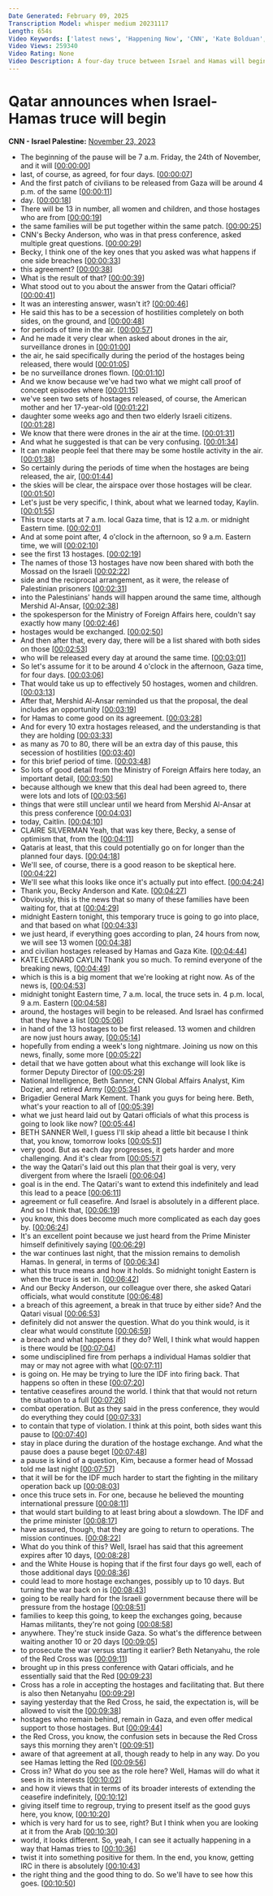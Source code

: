 ```yaml
---
Date Generated: February 09, 2025
Transcription Model: whisper medium 20231117
Length: 654s
Video Keywords: ['latest news', 'Happening Now', 'CNN', 'Kate Bolduan', 'Kaitlan Collins', 'CNN News Central', 'Becky Anderson', 'Beth Sanner', 'Mark Kimmitt', 'Kimberly Dozier', 'Dr. Majed Al-Ansari', 'Qatar', 'Israel And Hamas Truce', 'Israel Hamas Hostage Deal', 'Gaza', 'Hamas', 'Israel', 'Hostages', 'Israel Hostages', 'Hostage Negotiations', 'Israel Hamas War']
Video Views: 259340
Video Rating: None
Video Description: A four-day truce between Israel and Hamas will begin at 7 a.m. local time (midnight ET) on Friday, and the first group of civilian hostages will be released at 4 p.m. local time (9 a.m. ET), Qatar announced. #CNN #News
---
```


# Qatar announces when Israel-Hamas truce will begin
**CNN - Israel Palestine:** [November 23, 2023](https://www.youtube.com/watch?v=cnzeS6Nb8z0)
*  The beginning of the pause will be 7 a.m. Friday, the 24th of November, and it will [[00:00:00](https://www.youtube.com/watch?v=cnzeS6Nb8z0&t=0.0s)]
*  last, of course, as agreed, for four days. [[00:00:07](https://www.youtube.com/watch?v=cnzeS6Nb8z0&t=7.640000000000001s)]
*  And the first patch of civilians to be released from Gaza will be around 4 p.m. of the same [[00:00:11](https://www.youtube.com/watch?v=cnzeS6Nb8z0&t=11.16s)]
*  day. [[00:00:18](https://www.youtube.com/watch?v=cnzeS6Nb8z0&t=18.64s)]
*  There will be 13 in number, all women and children, and those hostages who are from [[00:00:19](https://www.youtube.com/watch?v=cnzeS6Nb8z0&t=19.64s)]
*  the same families will be put together within the same patch. [[00:00:25](https://www.youtube.com/watch?v=cnzeS6Nb8z0&t=25.400000000000002s)]
*  CNN's Becky Anderson, who was in that press conference, asked multiple great questions. [[00:00:29](https://www.youtube.com/watch?v=cnzeS6Nb8z0&t=29.599999999999998s)]
*  Becky, I think one of the key ones that you asked was what happens if one side breaches [[00:00:33](https://www.youtube.com/watch?v=cnzeS6Nb8z0&t=33.64s)]
*  this agreement? [[00:00:38](https://www.youtube.com/watch?v=cnzeS6Nb8z0&t=38.519999999999996s)]
*  What is the result of that? [[00:00:39](https://www.youtube.com/watch?v=cnzeS6Nb8z0&t=39.519999999999996s)]
*  What stood out to you about the answer from the Qatari official? [[00:00:41](https://www.youtube.com/watch?v=cnzeS6Nb8z0&t=41.04s)]
*  It was an interesting answer, wasn't it? [[00:00:46](https://www.youtube.com/watch?v=cnzeS6Nb8z0&t=46.8s)]
*  He said this has to be a secession of hostilities completely on both sides, on the ground, and [[00:00:48](https://www.youtube.com/watch?v=cnzeS6Nb8z0&t=48.68s)]
*  for periods of time in the air. [[00:00:57](https://www.youtube.com/watch?v=cnzeS6Nb8z0&t=57.6s)]
*  And he made it very clear when asked about drones in the air, surveillance drones in [[00:01:00](https://www.youtube.com/watch?v=cnzeS6Nb8z0&t=60.6s)]
*  the air, he said specifically during the period of the hostages being released, there would [[00:01:05](https://www.youtube.com/watch?v=cnzeS6Nb8z0&t=65.32000000000001s)]
*  be no surveillance drones flown. [[00:01:10](https://www.youtube.com/watch?v=cnzeS6Nb8z0&t=70.68s)]
*  And we know because we've had two what we might call proof of concept episodes where [[00:01:15](https://www.youtube.com/watch?v=cnzeS6Nb8z0&t=75.16s)]
*  we've seen two sets of hostages released, of course, the American mother and her 17-year-old [[00:01:22](https://www.youtube.com/watch?v=cnzeS6Nb8z0&t=82.2s)]
*  daughter some weeks ago and then two elderly Israeli citizens. [[00:01:28](https://www.youtube.com/watch?v=cnzeS6Nb8z0&t=88.28s)]
*  We know that there were drones in the air at the time. [[00:01:31](https://www.youtube.com/watch?v=cnzeS6Nb8z0&t=91.92s)]
*  And what he suggested is that can be very confusing. [[00:01:34](https://www.youtube.com/watch?v=cnzeS6Nb8z0&t=94.76s)]
*  It can make people feel that there may be some hostile activity in the air. [[00:01:38](https://www.youtube.com/watch?v=cnzeS6Nb8z0&t=98.88000000000001s)]
*  So certainly during the periods of time when the hostages are being released, the air, [[00:01:44](https://www.youtube.com/watch?v=cnzeS6Nb8z0&t=104.88000000000001s)]
*  the skies will be clear, the airspace over those hostages will be clear. [[00:01:50](https://www.youtube.com/watch?v=cnzeS6Nb8z0&t=110.88s)]
*  Let's just be very specific, I think, about what we learned today, Kaylin. [[00:01:55](https://www.youtube.com/watch?v=cnzeS6Nb8z0&t=115.92s)]
*  This truce starts at 7 a.m. local Gaza time, that is 12 a.m. or midnight Eastern time. [[00:02:01](https://www.youtube.com/watch?v=cnzeS6Nb8z0&t=121.56s)]
*  And at some point after, 4 o'clock in the afternoon, so 9 a.m. Eastern time, we will [[00:02:10](https://www.youtube.com/watch?v=cnzeS6Nb8z0&t=130.48s)]
*  see the first 13 hostages. [[00:02:19](https://www.youtube.com/watch?v=cnzeS6Nb8z0&t=139.44s)]
*  The names of those 13 hostages have now been shared with both the Mossad on the Israeli [[00:02:22](https://www.youtube.com/watch?v=cnzeS6Nb8z0&t=142.88s)]
*  side and the reciprocal arrangement, as it were, the release of Palestinian prisoners [[00:02:31](https://www.youtube.com/watch?v=cnzeS6Nb8z0&t=151.35999999999999s)]
*  into the Palestinians' hands will happen around the same time, although Mershid Al-Ansar, [[00:02:38](https://www.youtube.com/watch?v=cnzeS6Nb8z0&t=158.39999999999998s)]
*  the spokesperson for the Ministry of Foreign Affairs here, couldn't say exactly how many [[00:02:46](https://www.youtube.com/watch?v=cnzeS6Nb8z0&t=166.0s)]
*  hostages would be exchanged. [[00:02:50](https://www.youtube.com/watch?v=cnzeS6Nb8z0&t=170.48s)]
*  And then after that, every day, there will be a list shared with both sides on those [[00:02:53](https://www.youtube.com/watch?v=cnzeS6Nb8z0&t=173.2s)]
*  who will be released every day at around the same time. [[00:03:01](https://www.youtube.com/watch?v=cnzeS6Nb8z0&t=181.28s)]
*  So let's assume for it to be around 4 o'clock in the afternoon, Gaza time, for four days. [[00:03:06](https://www.youtube.com/watch?v=cnzeS6Nb8z0&t=186.0s)]
*  That would take us up to effectively 50 hostages, women and children. [[00:03:13](https://www.youtube.com/watch?v=cnzeS6Nb8z0&t=193.68s)]
*  After that, Mershid Al-Ansar reminded us that the proposal, the deal includes an opportunity [[00:03:19](https://www.youtube.com/watch?v=cnzeS6Nb8z0&t=199.84s)]
*  for Hamas to come good on its agreement. [[00:03:28](https://www.youtube.com/watch?v=cnzeS6Nb8z0&t=208.88s)]
*  And for every 10 extra hostages released, and the understanding is that they are holding [[00:03:33](https://www.youtube.com/watch?v=cnzeS6Nb8z0&t=213.36s)]
*  as many as 70 to 80, there will be an extra day of this pause, this secession of hostilities [[00:03:40](https://www.youtube.com/watch?v=cnzeS6Nb8z0&t=220.16000000000003s)]
*  for this brief period of time. [[00:03:48](https://www.youtube.com/watch?v=cnzeS6Nb8z0&t=228.08s)]
*  So lots of good detail from the Ministry of Foreign Affairs here today, an important detail, [[00:03:50](https://www.youtube.com/watch?v=cnzeS6Nb8z0&t=230.16000000000003s)]
*  because although we knew that this deal had been agreed to, there were lots and lots of [[00:03:56](https://www.youtube.com/watch?v=cnzeS6Nb8z0&t=236.96s)]
*  things that were still unclear until we heard from Mershid Al-Ansar at this press conference [[00:04:03](https://www.youtube.com/watch?v=cnzeS6Nb8z0&t=243.36s)]
*  today, Caitlin. [[00:04:10](https://www.youtube.com/watch?v=cnzeS6Nb8z0&t=250.48000000000002s)]
*  CLAIRE SILVERMAN Yeah, that was key there, Becky, a sense of optimism that, from the [[00:04:11](https://www.youtube.com/watch?v=cnzeS6Nb8z0&t=251.20000000000002s)]
*  Qataris at least, that this could potentially go on for longer than the planned four days. [[00:04:18](https://www.youtube.com/watch?v=cnzeS6Nb8z0&t=258.24s)]
*  We'll see, of course, there is a good reason to be skeptical here. [[00:04:22](https://www.youtube.com/watch?v=cnzeS6Nb8z0&t=262.4s)]
*  We'll see what this looks like once it's actually put into effect. [[00:04:24](https://www.youtube.com/watch?v=cnzeS6Nb8z0&t=264.96s)]
*  Thank you, Becky Anderson and Kate. [[00:04:27](https://www.youtube.com/watch?v=cnzeS6Nb8z0&t=267.84000000000003s)]
*  Obviously, this is the news that so many of these families have been waiting for, that at [[00:04:29](https://www.youtube.com/watch?v=cnzeS6Nb8z0&t=269.84s)]
*  midnight Eastern tonight, this temporary truce is going to go into place, and that based on what [[00:04:33](https://www.youtube.com/watch?v=cnzeS6Nb8z0&t=273.59999999999997s)]
*  we just heard, if everything goes according to plan, 24 hours from now, we will see 13 women [[00:04:38](https://www.youtube.com/watch?v=cnzeS6Nb8z0&t=278.88s)]
*  and civilian hostages released by Hamas and Gaza Kite. [[00:04:44](https://www.youtube.com/watch?v=cnzeS6Nb8z0&t=284.32s)]
*  KATE LEONARD CAYLIN Thank you so much. To remind everyone of the breaking news, [[00:04:49](https://www.youtube.com/watch?v=cnzeS6Nb8z0&t=289.2s)]
*  which is this is a big moment that we're looking at right now. As of the news is, [[00:04:53](https://www.youtube.com/watch?v=cnzeS6Nb8z0&t=293.12s)]
*  midnight tonight Eastern time, 7 a.m. local, the truce sets in. 4 p.m. local, 9 a.m. Eastern [[00:04:58](https://www.youtube.com/watch?v=cnzeS6Nb8z0&t=298.32s)]
*  around, the hostages will begin to be released. And Israel has confirmed that they have a list [[00:05:06](https://www.youtube.com/watch?v=cnzeS6Nb8z0&t=306.56s)]
*  in hand of the 13 hostages to be first released. 13 women and children are now just hours away, [[00:05:14](https://www.youtube.com/watch?v=cnzeS6Nb8z0&t=314.24s)]
*  hopefully from ending a week's long nightmare. Joining us now on this news, finally, some more [[00:05:22](https://www.youtube.com/watch?v=cnzeS6Nb8z0&t=322.0s)]
*  detail that we have gotten about what this exchange will look like is former Deputy Director of [[00:05:29](https://www.youtube.com/watch?v=cnzeS6Nb8z0&t=329.12s)]
*  National Intelligence, Beth Sanner, CNN Global Affairs Analyst, Kim Dozier, and retired Army [[00:05:34](https://www.youtube.com/watch?v=cnzeS6Nb8z0&t=334.24s)]
*  Brigadier General Mark Kement. Thank you guys for being here. Beth, what's your reaction to all of [[00:05:39](https://www.youtube.com/watch?v=cnzeS6Nb8z0&t=339.12s)]
*  what we just heard laid out by Qatari officials of what this process is going to look like now? [[00:05:44](https://www.youtube.com/watch?v=cnzeS6Nb8z0&t=344.56s)]
*  BETH SANNER Well, I guess I'll skip ahead a little bit because I think that, you know, tomorrow looks [[00:05:51](https://www.youtube.com/watch?v=cnzeS6Nb8z0&t=351.68s)]
*  very good. But as each day progresses, it gets harder and more challenging. And it's clear from [[00:05:57](https://www.youtube.com/watch?v=cnzeS6Nb8z0&t=357.12s)]
*  the way the Qatari's laid out this plan that their goal is very, very divergent from where the Israeli [[00:06:04](https://www.youtube.com/watch?v=cnzeS6Nb8z0&t=364.08s)]
*  goal is in the end. The Qatari's want to extend this indefinitely and lead this lead to a peace [[00:06:11](https://www.youtube.com/watch?v=cnzeS6Nb8z0&t=371.84s)]
*  agreement or full ceasefire. And Israel is absolutely in a different place. And so I think that, [[00:06:19](https://www.youtube.com/watch?v=cnzeS6Nb8z0&t=379.2s)]
*  you know, this does become much more complicated as each day goes by. [[00:06:24](https://www.youtube.com/watch?v=cnzeS6Nb8z0&t=384.47999999999996s)]
*  It's an excellent point because we just heard from the Prime Minister himself definitively saying [[00:06:29](https://www.youtube.com/watch?v=cnzeS6Nb8z0&t=389.59999999999997s)]
*  the war continues last night, that the mission remains to demolish Hamas. In general, in terms of [[00:06:34](https://www.youtube.com/watch?v=cnzeS6Nb8z0&t=394.15999999999997s)]
*  what this truce means and how it holds. So midnight tonight Eastern is when the truce is set in. [[00:06:42](https://www.youtube.com/watch?v=cnzeS6Nb8z0&t=402.4s)]
*  And our Becky Anderson, our colleague over there, she asked Qatari officials, what would constitute [[00:06:48](https://www.youtube.com/watch?v=cnzeS6Nb8z0&t=408.64s)]
*  a breach of this agreement, a break in that truce by either side? And the Qatari visual [[00:06:53](https://www.youtube.com/watch?v=cnzeS6Nb8z0&t=413.52s)]
*  definitely did not answer the question. What do you think would, is it clear what would constitute [[00:06:59](https://www.youtube.com/watch?v=cnzeS6Nb8z0&t=419.28s)]
*  a breach and what happens if they do? Well, I think what would happen is there would be [[00:07:04](https://www.youtube.com/watch?v=cnzeS6Nb8z0&t=424.64s)]
*  some undisciplined fire from perhaps a individual Hamas soldier that may or may not agree with what [[00:07:11](https://www.youtube.com/watch?v=cnzeS6Nb8z0&t=431.76s)]
*  is going on. He may be trying to lure the IDF into firing back. That happens so often in these [[00:07:20](https://www.youtube.com/watch?v=cnzeS6Nb8z0&t=440.0s)]
*  tentative ceasefires around the world. I think that that would not return the situation to a full [[00:07:26](https://www.youtube.com/watch?v=cnzeS6Nb8z0&t=446.72s)]
*  combat operation. But as they said in the press conference, they would do everything they could [[00:07:33](https://www.youtube.com/watch?v=cnzeS6Nb8z0&t=453.84000000000003s)]
*  to contain that type of violation. I think at this point, both sides want this pause to [[00:07:40](https://www.youtube.com/watch?v=cnzeS6Nb8z0&t=460.08000000000004s)]
*  stay in place during the duration of the hostage exchange. And what the pause does a pause beget [[00:07:48](https://www.youtube.com/watch?v=cnzeS6Nb8z0&t=468.71999999999997s)]
*  a pause is kind of a question, Kim, because a former head of Mossad told me last night [[00:07:57](https://www.youtube.com/watch?v=cnzeS6Nb8z0&t=477.59999999999997s)]
*  that it will be for the IDF much harder to start the fighting in the military operation back up [[00:08:03](https://www.youtube.com/watch?v=cnzeS6Nb8z0&t=483.76s)]
*  once this truce sets in. For one, because he believed the mounting international pressure [[00:08:11](https://www.youtube.com/watch?v=cnzeS6Nb8z0&t=491.12s)]
*  that would start building to at least bring about a slowdown. The IDF and the prime minister [[00:08:17](https://www.youtube.com/watch?v=cnzeS6Nb8z0&t=497.44s)]
*  have assured, though, that they are going to return to operations. The mission continues. [[00:08:22](https://www.youtube.com/watch?v=cnzeS6Nb8z0&t=502.64s)]
*  What do you think of this? Well, Israel has said that this agreement expires after 10 days, [[00:08:28](https://www.youtube.com/watch?v=cnzeS6Nb8z0&t=508.64s)]
*  and the White House is hoping that if the first four days go well, each of those additional days [[00:08:36](https://www.youtube.com/watch?v=cnzeS6Nb8z0&t=516.16s)]
*  could lead to more hostage exchanges, possibly up to 10 days. But turning the war back on is [[00:08:43](https://www.youtube.com/watch?v=cnzeS6Nb8z0&t=523.36s)]
*  going to be really hard for the Israeli government because there will be pressure from the hostage [[00:08:51](https://www.youtube.com/watch?v=cnzeS6Nb8z0&t=531.6800000000001s)]
*  families to keep this going, to keep the exchanges going, because Hamas militants, they're not going [[00:08:58](https://www.youtube.com/watch?v=cnzeS6Nb8z0&t=538.24s)]
*  anywhere. They're stuck inside Gaza. So what's the difference between waiting another 10 or 20 days [[00:09:05](https://www.youtube.com/watch?v=cnzeS6Nb8z0&t=545.44s)]
*  to prosecute the war versus starting it earlier? Beth Netanyahu, the role of the Red Cross was [[00:09:11](https://www.youtube.com/watch?v=cnzeS6Nb8z0&t=551.12s)]
*  brought up in this press conference with Qatari officials, and he essentially said that the Red [[00:09:23](https://www.youtube.com/watch?v=cnzeS6Nb8z0&t=563.36s)]
*  Cross has a role in accepting the hostages and facilitating that. But there is also then Netanyahu [[00:09:29](https://www.youtube.com/watch?v=cnzeS6Nb8z0&t=569.2s)]
*  saying yesterday that the Red Cross, he said, the expectation is, will be allowed to visit the [[00:09:38](https://www.youtube.com/watch?v=cnzeS6Nb8z0&t=578.08s)]
*  hostages who remain behind, remain in Gaza, and even offer medical support to those hostages. But [[00:09:44](https://www.youtube.com/watch?v=cnzeS6Nb8z0&t=584.1600000000001s)]
*  the Red Cross, you know, the confusion sets in because the Red Cross says this morning they aren't [[00:09:51](https://www.youtube.com/watch?v=cnzeS6Nb8z0&t=591.84s)]
*  aware of that agreement at all, though ready to help in any way. Do you see Hamas letting the Red [[00:09:56](https://www.youtube.com/watch?v=cnzeS6Nb8z0&t=596.32s)]
*  Cross in? What do you see as the role here? Well, Hamas will do what it sees in its interests [[00:10:02](https://www.youtube.com/watch?v=cnzeS6Nb8z0&t=602.48s)]
*  and how it views that in terms of its broader interests of extending the ceasefire indefinitely, [[00:10:12](https://www.youtube.com/watch?v=cnzeS6Nb8z0&t=612.48s)]
*  giving itself time to regroup, trying to present itself as the good guys here, you know, [[00:10:20](https://www.youtube.com/watch?v=cnzeS6Nb8z0&t=620.64s)]
*  which is very hard for us to see, right? But I think when you are looking at it from the Arab [[00:10:30](https://www.youtube.com/watch?v=cnzeS6Nb8z0&t=630.4s)]
*  world, it looks different. So, yeah, I can see it actually happening in a way that Hamas tries to [[00:10:36](https://www.youtube.com/watch?v=cnzeS6Nb8z0&t=636.48s)]
*  twist it into something positive for them. In the end, you know, getting IRC in there is absolutely [[00:10:43](https://www.youtube.com/watch?v=cnzeS6Nb8z0&t=643.04s)]
*  the right thing and the good thing to do. So we'll have to see how this goes. [[00:10:50](https://www.youtube.com/watch?v=cnzeS6Nb8z0&t=650.48s)]
